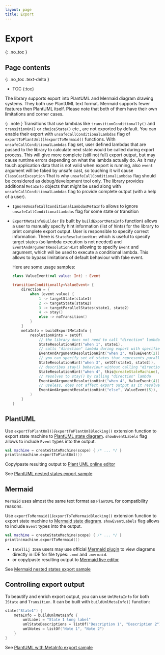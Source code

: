 ```yaml
---
layout: page
title: Export
---
```


# Export

{: .no_toc }

## Page contents

{: .no_toc .text-delta }

- TOC
  {:toc}

The library supports export into PlantUML and Mermaid diagram drawing systems. They both use PlantUML text format.
Mermaid supports fewer features then PlantUML itself.
Please note that both of them have their own limitations and corner cases.

{: .note }
Transitions that use lambdas like `transitionConditionally()` and `transitionOn()` or `choiceState()` etc.,
are not exported by default.
You can enable their export with `unsafeCallConditionalLambdas` flag of `exportToPlantUml()`/`exportToMermaid()`
functions.
With `unsafeCallConditionalLambdas` flag set, user defined lambdas that are passed to the library to calculate next
state would be called during export process. This will give more complete (still not full) export output,
but may cause runtime errors depending on what the lambda actually do. As it may touch application data that is not
valid when export is running, also `event` argument will be faked by unsafe cast, so touching it
will cause `ClassCastException`
That is why `unsafeCallConditionalLambdas` flag should be considered as debug/development tool only.
The library provides additional `MetaInfo` objects that might be used along with `unsafeCallConditionalLambdas` flag
to provide complete output (with a help of a user).

* `IgnoreUnsafeCallConditionalLambdasMetaInfo` allows to ignore `unsafeCallConditionalLambdas` flag for some state or
  transition
* `ExportMetaInfoBuilder` (is built by `buildExportMetaInfo` function) allows a user to manually specify hint
  information (list of hints) for the library to print complete export output. 
  User is responsible to specify correct information.
  There is `StateResolutionHint` which is useful to specify target states (so lambda execution is not needed)
  and `EventAndArgumentResolutionHint` allowing to specify `Event` and argument, which will be used to execute a 
  conditional lambda. This allows to bypass limitations of default behaviour with fake event.

  Here are some usage samples:
  ```kotlin
  class ValueEvent(val value: Int) : Event
  
  transitionConditionally<ValueEvent> {
      direction = {
          when (event.value) {
              1 -> targetState(state1)
              2 -> targetState(state2)
              3 -> targetParallelStates(state1, state2)
              4 -> stay()
              else -> noTransition()
          }
      }
      metaInfo = buildExportMetaInfo {
          resolutionHints = setOf(
              // the library does not need to call "direction" lambda, this hint provides the result (state1) directly
              StateResolutionHint("when 1", state1), 
              // calls "direction" lambda during export with specified Event and optional argument (lambda will return state2)
              EventAndArgumentResolutionHint("when 2", ValueEvent(2)),
              // you can specify set of states that represents parallel target states
              StateResolutionHint("when 3", setOf(state1, state2)), 
              // describes stay() behaviour without calling "direction" lambda
              StateResolutionHint("when 4", this@createStateMachine),
              // resolves to stay() by calling "direction" lambda
              EventAndArgumentResolutionHint("when 4", ValueEvent(4)),
              // useless, does not affect export output as it resolves to noTransition()
              EventAndArgumentResolutionHint("else", ValueEvent(5)),
          )
      }
  }
  ```

## PlantUML

Use `exportToPlantUml()`/`exportToPlantUmlBlocking()` extension function to export state machine
to [PlantUML state diagram](https://plantuml.com/en/state-diagram).
`showEventLabels` flag allows to include `Event` types into the output.

```kotlin
val machine = createStateMachine(scope) { /* ... */ }
println(machine.exportToPlantUml())
```

Copy/paste resulting output to [Plant UML online editor](http://www.plantuml.com/plantuml/)

See [PlantUML nested states export sample](https://github.com/KStateMachine/kstatemachine/tree/master/samples/src/commonMain/kotlin/ru/nsk/samples/PlantUmlExportSample.kt)

## Mermaid

`Mermaid` uses almost the same text format as `PlantUML` for compatibility reasons.

Use `exportToMermaid()`/`exportToToMermaidBlocking()` extension function to export state machine
to [Mermaid state diagram](https://mermaid.js.org/syntax/stateDiagram.html).
`showEventLabels` flag allows to include `Event` types into the output.

```kotlin
val machine = createStateMachine(scope) { /* ... */ }
println(machine.exportToMermaid())
```

* `Intellij IDEA` users may use official [Mermaid plugin](https://plugins.jetbrains.com/plugin/20146-mermaid)
  to view diagrams directly in IDE for file types: `.mmd` and `.mermaid`.
* or copy/paste resulting output to [Mermaid live editor](https://mermaid.live/)

See [Mermaid nested states export sample](https://github.com/KStateMachine/kstatemachine/tree/master/samples/src/commonMain/kotlin/ru/nsk/samples/MermaidExportSample.kt)

## Controlling export output

To beautify and enrich export output, you can use `UmlMetaInfo` for both `IState` and `Transition`. It can be built
with `buildUmlMetaInfo()` function:

```kotlin
state("State1") {
    metaInfo = buildUmlMetaInfo {
        umlLabel = "State 1 long label"
        umlStateDescriptions = listOf("Description 1", "Description 2")
        umlNotes = listOf("Note 1", "Note 2")
    }
}
```

See [PlantUML with MetaInfo export sample](https://github.com/KStateMachine/kstatemachine/tree/master/samples/src/commonMain/kotlin/ru/nsk/samples/PlantUmlExportWithMetaInfoSample.kt)

